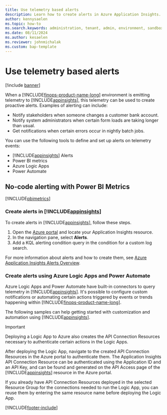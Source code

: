 ```yaml
---
title: Use telemetry based alerts
description: Learn how to create alerts in Azure Application Insights.  
author: kennysaelen
ms.topic: how-to
ms.search.keywords: administration, tenant, admin, environment, sandbox, telemetry
ms.date: 08/11/2024
ms.author: kesaelen
ms.reviewer: johnmichalak
ms.custom: bap-template
---
```


# Use telemetry based alerts

[!include [banner](../includes/banner.md)]

When a [!INCLUDE[finops-product-name-long](includes/finops-product-name-long.md)] environment is emitting telemetry to [!INCLUDE[appinsights](./includes/azure-application-insights-name.md)], this telemetry can be used to create proactive alerts. Examples of alerting can include:

- Notify stakeholders when someone changes a customer bank account.
- Notify system administrators when certain form loads are taking longer than usual.
- Get notifications when certain errors occur in nightly batch jobs.

You can use the following tools to define and set up alerts on telemetry events:

- [!INCLUDE[appinsights](./includes/azure-application-insights-name.md)] Alerts
- Power BI metrics
- Azure Logic Apps
- Power Automate

## No-code alerting with Power BI Metrics

[!INCLUDE[pbimetrics](includes/include-telemetry-alerting-powerbi-metrics.md)]

### Create alerts in [!INCLUDE[appinsights](./includes/azure-application-insights-name.md)]

To create alerts in [!INCLUDE[appinsights](./includes/azure-application-insights-name.md)], follow these steps.

1. Open the [Azure portal](https://portal.azure.com) and locate your Application Insights resource.
1. In the navigation pane, select **Alerts**.
1. Add a KQL alerting condition query in the condition for a custom log search.

For more information about alerts and how to create them, see [Azure Application Insights Alerts Overview](/azure/azure-monitor/alerts/alerts-overview). 

### Create alerts using Azure Logic Apps and Power Automate

Azure Logic Apps and Power Automate have built-in connectors to query telemetry in [!INCLUDE[appinsights](includes/azure-application-insights-name.md)]. It's possible to configure custom notifications or automating certain actions triggered by events or trends happening within [!INCLUDE[finops-product-name-long](./includes/finops-product-name-long.md)].

The following samples can help getting started with customization and automation using [!INCLUDE[appinsights](./includes/azure-application-insights-name.md)].

> [!IMPORTANT]
> Deploying a Logic App to Azure also creates the API Connection Resources necessary to authenticate certain actions in the Logic Apps.
>
> After deploying the Logic App, navigate to the created API Connection Resources in the Azure portal to authenticate them. The Application Insights API Connection Resource can be authenticated using the Application ID and an API Key, and can be found and generated on the API Access page of the [!INCLUDE[appinsights](./includes/azure-application-insights-name.md)] resource in the Azure portal.
>
> If you already have API Connection Resources deployed in the selected Resource Group for the connections needed to run the Logic App, you can reuse them by entering the same resource name before deploying the Logic App.

[!INCLUDE[footer-include](../../../includes/footer-banner.md)]

